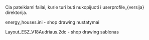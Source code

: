 Cia pateikiami failai, kurie turi buti nukopijuoti i userprofile_{versija} direktorija.

energy_houses.ini - shop drawing nustatymai

Layout_ESZ_V18Audriaus.2dc - shop drawing sablonas
